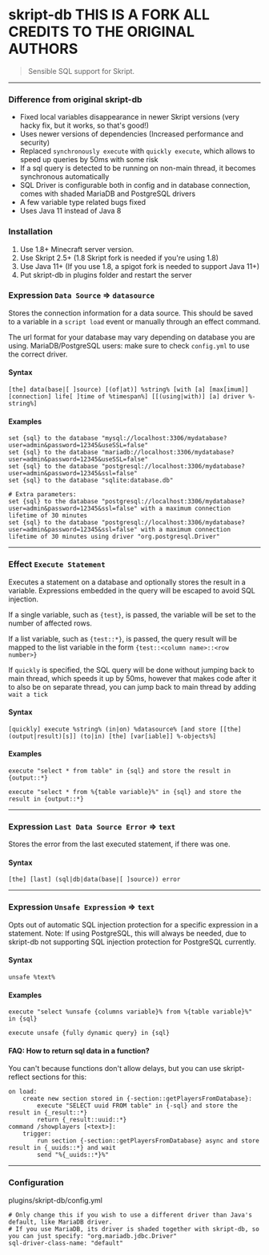# skript-db THIS IS A FORK ALL CREDITS TO THE ORIGINAL AUTHORS

 > Sensible SQL support for Skript.
---

### Difference from original skript-db
- Fixed local variables disappearance in newer Skript versions (very hacky fix, but it works, so that's good!)
- Uses newer versions of dependencies (Increased performance and security)
- Replaced `synchronously execute` with `quickly execute`, which allows to speed up queries by 50ms with some risk
- If a sql query is detected to be running on non-main thread, it becomes synchronous automatically
- SQL Driver is configurable both in config and in database connection, comes with shaded MariaDB and PostgreSQL drivers
- A few variable type related bugs fixed
- Uses Java 11 instead of Java 8


### Installation
1. Use 1.8+ Minecraft server version.
2. Use Skript 2.5+ (1.8 Skript fork is needed if you're using 1.8)
3. Use Java 11+ (If you use 1.8, a spigot fork is needed to support Java 11+)
4. Put skript-db in plugins folder and restart the server
### Expression `Data Source` => `datasource`
Stores the connection information for a data source. This should be saved to a variable in a
 `script load` event or manually through an effect command.

 The url format for your database may vary depending on database you are using. 
 MariaDB/PostgreSQL users: make sure to check `config.yml` to use the correct driver.
#### Syntax
```
[the] data(base|[ ]source) [(of|at)] %string% [with [a] [max[imum]] [connection] life[ ]time of %timespan%] [[(using|with)] [a] driver %-string%]
```

#### Examples
```
set {sql} to the database "mysql://localhost:3306/mydatabase?user=admin&password=12345&useSSL=false"
set {sql} to the database "mariadb://localhost:3306/mydatabase?user=admin&password=12345&useSSL=false"
set {sql} to the database "postgresql://localhost:3306/mydatabase?user=admin&password=12345&ssl=false"
set {sql} to the database "sqlite:database.db"

# Extra parameters:
set {sql} to the database "postgresql://localhost:3306/mydatabase?user=admin&password=12345&ssl=false" with a maximum connection lifetime of 30 minutes
set {sql} to the database "postgresql://localhost:3306/mydatabase?user=admin&password=12345&ssl=false" with a maximum connection lifetime of 30 minutes using driver "org.postgresql.Driver"
```

---

### Effect `Execute Statement`
Executes a statement on a database and optionally stores the result in a variable. Expressions
 embedded in the query will be escaped to avoid SQL injection.

 If a single variable, such as `{test}`, is passed, the variable will be set to the number of
 affected rows.

 If a list variable, such as `{test::*}`, is passed, the query result will be mapped to the list
 variable in the form `{test::<column name>::<row number>}`

 If `quickly` is specified, the SQL query will be done without jumping back to main thread, which speeds it up by 50ms, however that makes code after it to also be on separate thread, you can jump back to main thread by adding `wait a tick`
#### Syntax
```
[quickly] execute %string% (in|on) %datasource% [and store [[the] (output|result)[s]] (to|in) [the] [var[iable]] %-objects%]
```

#### Examples
```
execute "select * from table" in {sql} and store the result in {output::*}
```
```
execute "select * from %{table variable}%" in {sql} and store the result in {output::*}
```

---

### Expression `Last Data Source Error` => `text`
Stores the error from the last executed statement, if there was one.
#### Syntax
```
[the] [last] (sql|db|data(base|[ ]source)) error
```

---

### Expression `Unsafe Expression` => `text`
Opts out of automatic SQL injection protection for a specific expression in a statement.
Note: If using PostgreSQL, this will always be needed, due to skript-db not supporting SQL injection protection for PostgreSQL currently.
#### Syntax
```
unsafe %text%
```

#### Examples
```
execute "select %unsafe {columns variable}% from %{table variable}%" in {sql}
```
```
execute unsafe {fully dynamic query} in {sql}
```

#### FAQ: How to return sql data in a function?
You can't because functions don't allow delays, but you can use skript-reflect sections for this:
```
on load:
	create new section stored in {-section::getPlayersFromDatabase}:
		execute "SELECT uuid FROM table" in {-sql} and store the result in {_result::*}
		return {_result::uuid::*}
command /showplayers [<text>]:
	trigger:
		run section {-section::getPlayersFromDatabase} async and store result in {_uuids::*} and wait
		send "%{_uuids::*}%"
```
---
### Configuration
plugins/skript-db/config.yml
```
# Only change this if you wish to use a different driver than Java's default, like MariaDB driver.
# If you use MariaDB, its driver is shaded together with skript-db, so you can just specify: "org.mariadb.jdbc.Driver"
sql-driver-class-name: "default"
```
